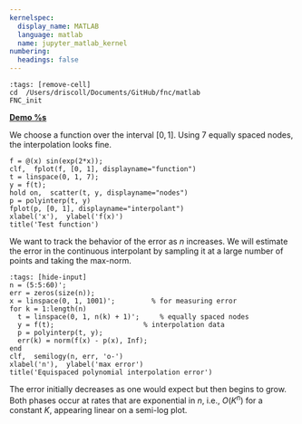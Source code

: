 ```yaml
---
kernelspec:
  display_name: MATLAB
  language: matlab
  name: jupyter_matlab_kernel
numbering:
  headings: false
---
```

```{code-cell}
:tags: [remove-cell]
cd  /Users/driscoll/Documents/GitHub/fnc/matlab
FNC_init
```
[**Demo %s**](#demo-stability-equispaced)

We choose a function over the interval $[0,1]$. Using 7 equally spaced nodes, the interpolation looks fine.

```{code-cell} 
f = @(x) sin(exp(2*x));
clf,  fplot(f, [0, 1], displayname="function")
t = linspace(0, 1, 7);
y = f(t);
hold on,  scatter(t, y, displayname="nodes")
p = polyinterp(t, y)
fplot(p, [0, 1], displayname="interpolant")
xlabel('x'),  ylabel('f(x)') 
title('Test function')    
```

We want to track the behavior of the error as $n$ increases. We will estimate the error in the continuous interpolant by sampling it at a large number of points and taking the max-norm.

```{code-cell} 
:tags: [hide-input]
n = (5:5:60)';   
err = zeros(size(n));
x = linspace(0, 1, 1001)';         % for measuring error
for k = 1:length(n) 
  t = linspace(0, 1, n(k) + 1)';     % equally spaced nodes
  y = f(t);                      % interpolation data
  p = polyinterp(t, y);
  err(k) = norm(f(x) - p(x), Inf);
end
clf,  semilogy(n, err, 'o-')
xlabel('n'),  ylabel('max error')   
title('Equispaced polynomial interpolation error')   
```

The error initially decreases as one would expect but then begins to grow. Both phases occur at rates that are exponential in $n$, i.e., $O(K^n$) for a constant $K$, appearing linear on a semi-log plot.
